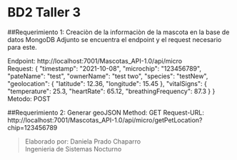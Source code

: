 # BD2 Taller 3
##Requerimiento 1: Creaciòn de la informaciòn de la mascota en la base de datos MongoDB
Adjunto se encuentra el endpoint y el request necesario para este.

Endpoint: http://localhost:7001/Mascotas_API-1.0/api/micro
<br/>Request: {
"timestamp": "2021-10-08",
"microchip": "123456789",
"pateName": "test",
"ownerName": "test two",
"species": "testNew",
"geolocation": {
"latitude": 12.36,
"longitude": 15.45
},
"vitalSigns": {
"temperature": 25.3,
"heartRate": 65.12,
"breathingFrequency": 87.3
}
}
<br>Metodo: POST

##Requerimiento 2: Generar geoJSON
Method: GET
Request-URL: http://localhost:7001/Mascotas_API-1.0/api/micro/getPetLocation?chip=123456789

>Elaborado por: Daniela Prado Chaparro<br>
> Ingenieria de Sistemas Nocturno